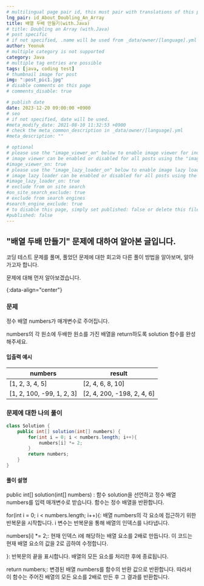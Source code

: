 ```yaml
---
# multilingual page pair id, this must pair with translations of this page. (This name must be unique)
lng_pair: id_About_Doubling_An_Array
title: 배열 두배 만들기(with.Java)
# title: Doubling an Array (with.Java)
# post specific
# if not specified, .name will be used from _data/owner/[language].yml
author: Yeonuk
# multiple category is not supported
category: Java
# multiple tag entries are possible
tags: [java, coding test]
# thumbnail image for post
img: ":post_pic1.jpg"
# disable comments on this page
# comments_disable: true

# publish date
date: 2023-12-20 09:00:00 +0900
# seo
# if not specified, date will be used.
#meta_modify_date: 2021-08-10 11:32:53 +0900
# check the meta_common_description in _data/owner/[language].yml
#meta_description: ""

# optional
# please use the "image_viewer_on" below to enable image viewer for individual pages or posts (_posts/ or [language]/_posts folders).
# image viewer can be enabled or disabled for all posts using the "image_viewer_posts: true" setting in _data/conf/main.yml.
#image_viewer_on: true
# please use the "image_lazy_loader_on" below to enable image lazy loader for individual pages or posts (_posts/ or [language]/_posts folders).
# image lazy loader can be enabled or disabled for all posts using the "image_lazy_loader_posts: true" setting in _data/conf/main.yml.
#image_lazy_loader_on: true
# exclude from on site search
#on_site_search_exclude: true
# exclude from search engines
#search_engine_exclude: true
# to disable this page, simply set published: false or delete this file
#published: false
---
```


<!-- outline-start -->

## "배열 두배 만들기" 문제에 대하여 알아본 글입니다.

코딩 테스트 문제를 풀며, 풀었던 문제에 대한 회고와 다른 풀이 방법을 알아보며, 알아가고자 합니다.

문제에 대해 먼저 알아보겠습니다.

{:data-align="center"}

<!-- outline-end -->

### 문제

정수 배열 numbers가 매개변수로 주어집니다.

numbers의 각 원소에 두배한 원소를 가진 배열을 return하도록 solution 함수를 완성해주세요.

#### 입출력 예시

| numbers                   | result                     |
| ------------------------- | -------------------------- |
| [1, 2, 3, 4, 5]           | [2, 4, 6, 8, 10]           |
| [1, 2, 100, -99, 1, 2, 3] | [2, 4, 200, -198, 2, 4, 6] |

### 문제에 대한 나의 풀이

```java
class Solution {
    public int[] solution(int[] numbers) {
        for(int i = 0; i < numbers.length; i++){
            numbers[i] *= 2;
        }
        return numbers;
    }
}
```

#### 풀이 설명

public int[] solution(int[] numbers) : 함수 solution을 선언하고 정수 배열 numbers를 입력 매개변수로 받습니다. 함수는 정수 배열을 반환합니다.

for(int i = 0; i < numbers.length; i++){: 배열 numbers의 각 요소에 접근하기 위한 반복문을 시작합니다. i 변수는 반복문을 통해 배열의 인덱스를 나타냅니다.

numbers[i] \*= 2;: 현재 인덱스 i에 해당하는 배열 요소를 2배로 만듭니다. 이 코드는 현재 배열 요소의 값을 2로 곱하여 수정합니다.

}: 반복문의 끝을 표시합니다. 배열의 모든 요소를 처리한 후에 종료됩니다.

return numbers;: 변경된 배열 numbers를 함수의 반환 값으로 반환합니다. 따라서 이 함수는 주어진 배열의 모든 요소를 2배로 만든 후 그 결과를 반환합니다.
